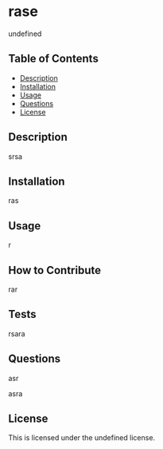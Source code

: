 
  
# rase

undefined

## Table of Contents 

- [Description](#description)
- [Installation](#installation)
- [Usage](#usage)
- [Questions](#questions)
- [License](#license)

## Description
srsa

## Installation
ras

## Usage
r

## How to Contribute
rar

## Tests
rsara

## Questions
asr

asra

## License
This is licensed under the undefined license.
